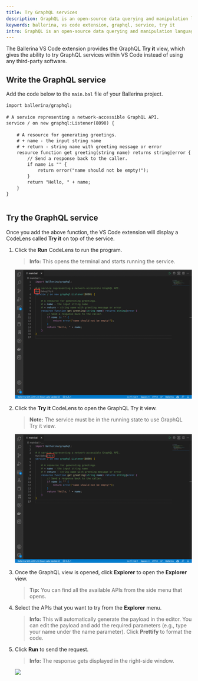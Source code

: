 ```yaml
---
title: Try GraphQL services
description: GraphQL is an open-source data querying and manipulation language for APIs. While you develop a GraphQL service, you need to try it and debug it to check how it works. 
keywords: ballerina, vs code extension, graphql, service, try it
intro: GraphQL is an open-source data querying and manipulation language for APIs. While you develop a GraphQL service, you need to try it and debug it to check how it works. 
---
```


The Ballerina VS Code extension provides the GraphQL **Try it** view, which gives the ability to try GraphQL services within VS Code instead of using any third-party software.

## Write the GraphQL service

Add the code below to the `main.bal` file of your Ballerina project.

```ballerina
import ballerina/graphql;

# A service representing a network-accessible GraphQL API.
service / on new graphql:Listener(8090) {

    # A resource for generating greetings.
    # + name - the input string name
    # + return - string name with greeting message or error
    resource function get greeting(string name) returns string|error {
        // Send a response back to the caller.
        if name is "" {
            return error("name should not be empty!");
        }
        return "Hello, " + name;
    }
}
    
```

## Try the GraphQL service

Once you add the above function, the VS Code extension will display a CodeLens called **Try it** on top of the service.

1. Click the **Run** CodeLens to run the program. 
    
    >**Info:**   This opens the terminal and starts running the service.

    <img src="/learn/images/vs-code-extension/build-and-try/try-graphql-services/graphql-run.png" class="cInlineImage-full"/>

2. Click the **Try it** CodeLens to open the GraphQL Try it view.

    >**Note:**   The service must be in the running state to use GraphQL Try it view.

    <img src="/learn/images/vs-code-extension/build-and-try/try-graphql-services/graphql-tryit.png" class="cInlineImage-full"/>

3. Once the GraphQL view is opened, click **Explorer** to open the **Explorer** view.

    >**Tip:** You can find all the available APIs from the side menu that opens.

4. Select the APIs that you want to try from the **Explorer** menu.

    >**Info:**   This will automatically generate the payload in the editor. You can edit the payload and add the required parameters (e.g., type your name under the name parameter). Click **Prettify** to format the code.

5. Click **Run** to send the request.

    >**Info:** The response gets displayed in the right-side window.
    
    <img src="/learn/images/vs-code-extension/build-and-try/try-graphql-services/graphql-tryit.gif" class="cInlineImage-full"/>
